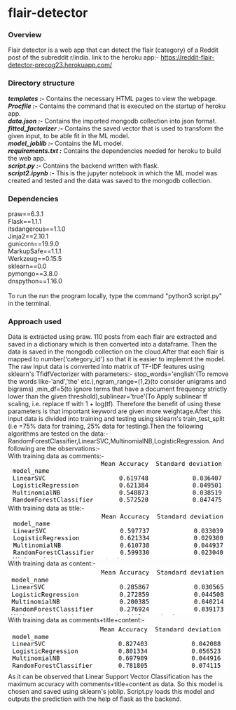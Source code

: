 # flair-detector
### Overview
Flair detector is a web app that can detect the flair (category) of a Reddit post of the subreddit r/india.
link to the heroku app:- https://reddit-flair-detector-precog23.herokuapp.com/
### Directory structure
***templates :-*** Contains the necessary HTML pages to view the webpage.<br />
***Procfile :-*** Contains the command that is executed on the startup of heroku app.<br />
***data.json :-*** Contains the imported mongodb collection into json format.<br />
***fitted_factorizer :-*** Contains the saved vector that is used to transform the given input, to be able fit in the ML model.<br />
***model_joblib :-*** Contains the ML model.<br />
***requirements.txt :*** Contains the dependencies needed for heroku to build the web app.<br />
***script.py :-*** Contains the backend written with flask.<br />
***script2.ipynb :-*** This is the jupyter notebook in which the ML model was created and tested and the data was saved to the mongodb collection.<br />
### Dependencies
praw==6.3.1<br />
Flask==1.1.1<br />
itsdangerous==1.1.0<br /> 
Jinja2==2.10.1    <br /> 
gunicorn==19.9.0<br />
MarkupSafe==1.1.1<br />
Werkzeug==0.15.5<br />
sklearn==0.0 <br /> 
pymongo==3.8.0<br />
dnspython==1.16.0<br /><br />
To run the run the program locally, type the command "python3 script.py" in the terminal.
### Approach used 
Data is extracted using praw. 110 posts from each flair are extracted and saved in a dictionary which is then converted into a dataframe. Then the data is saved in the mongodb collection on the cloud.After that each flair is mapped to number('category_id') so that it is easier to implemnt the model. The raw input data is converted into matrix of TF-IDF features using sklearn's TfidfVectorizer with parameters:- stop_words='english'(To remove the words like-'and','the' etc.),ngram_range=(1,2)(to consider unigrams and bigrams) ,min_df=5(to ignore terms that have a document frequency strictly lower than the given threshold),sublinear='true'(To Apply sublinear tf scaling, i.e. replace tf with 1 + log(tf). Therefore the benefit of using these parameters is that important keyword are given more weightage.After this input data is divided into training and testing using sklearn's train_test_split (i.e =75% data for training, 25% data for testing).Then the following algorithms are tested on the data:-RandomForestClassifier,LinearSVC,MultinomialNB,LogisticRegression. And following are the observations:-<br />
With training data as comments:-<br />
![Screenshot1](screenshot1.png)
With training data as title:-<br />
![Screenshot2](screenshot2.png) <br />
With training data as content:-<br />
![Screenshot](screenshot3.png)
With training data as comments+title+content:- <br />
![Screenshot4](screenshot4.png)
As it can be observed that Linear Support Vector Classification has the maximum accuracy with comments+title+content as data. So this model is chosen and saved using sklearn's joblip. Script.py loads this model and outputs the prediction with the help of flask as the backend.
